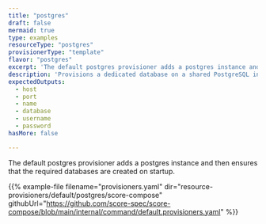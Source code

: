 ```yaml
---
title: "postgres"
draft: false
mermaid: true
type: examples
resourceType: "postgres"
provisionerType: "template"
flavor: "postgres"
excerpt: 'The default postgres provisioner adds a postgres instance and then ensures that the required databases are created on startup.'
description: 'Provisions a dedicated database on a shared PostgreSQL instance.'
expectedOutputs: 
  - host
  - port
  - name
  - database
  - username
  - password
hasMore: false

---
```


The default postgres provisioner adds a postgres instance and then ensures that the required databases are created on startup.

{{% example-file filename="provisioners.yaml" dir="resource-provisioners/default/postgres/score-compose" githubUrl="https://github.com/score-spec/score-compose/blob/main/internal/command/default.provisioners.yaml" %}}
